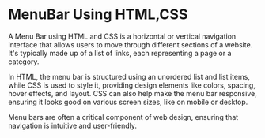 # MenuBar Using HTML,CSS


A Menu Bar using HTML and CSS is a horizontal or vertical navigation interface that allows users to move through different sections of a website. 
  It's typically made up of a list of links, each representing a page or a category.

In HTML, the menu bar is structured using an unordered list and list items, while CSS is used to style it, providing design elements like colors, spacing, hover effects, and layout. CSS can also help make the menu bar responsive, ensuring it looks good on various screen sizes, like on mobile or desktop.

Menu bars are often a critical component of web design, ensuring that navigation is intuitive and user-friendly.


